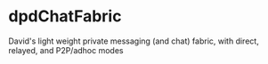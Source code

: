 # dpdChatFabric
David's light weight private messaging (and chat) fabric, with direct, relayed, and P2P/adhoc modes
